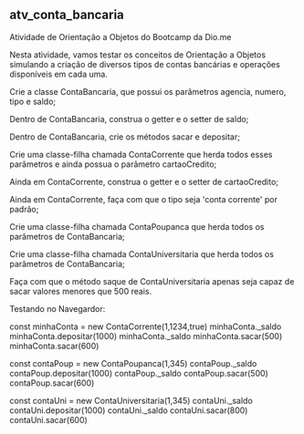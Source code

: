 ## atv_conta_bancaria ##
Atividade de Orientação a Objetos do Bootcamp da Dio.me

Nesta atividade, vamos testar os conceitos de Orientação a Objetos simulando a criação de diversos tipos de contas bancárias e operações disponíveis em cada uma.

Crie a classe ContaBancaria, que possui os parâmetros agencia, numero, tipo e saldo;

Dentro de ContaBancaria, construa o getter e o setter de saldo;

Dentro de ContaBancaria, crie os métodos sacar e depositar;

Crie uma classe-filha chamada ContaCorrente que herda todos esses parâmetros e ainda possua o parâmetro cartaoCredito;

Ainda em ContaCorrente, construa o getter e o setter de cartaoCredito;

Ainda em ContaCorrente, faça com que o tipo seja 'conta corrente' por padrão;

Crie uma classe-filha chamada ContaPoupanca que herda todos os parâmetros de ContaBancaria;

Crie uma classe-filha chamada ContaUniversitaria que herda todos os parâmetros de ContaBancaria;

Faça com que o método saque de ContaUniversitaria apenas seja capaz de sacar valores menores que 500 reais.

Testando no Navegardor:

const minhaConta = new ContaCorrente(1,1234,true)
minhaConta._saldo
minhaConta.depositar(1000)
minhaConta._saldo
minhaConta.sacar(500)
minhaConta.sacar(600)
 
const  contaPoup = new ContaPoupanca(1,345)
contaPoup._saldo
contaPoup.depositar(1000)
contaPoup._saldo
contaPoup.sacar(500)
contaPoup.sacar(600)

const  contaUni = new ContaUniversitaria(1,345)
contaUni._saldo
contaUni.depositar(1000)
contaUni._saldo
contaUni.sacar(800)
contaUni.sacar(600)
